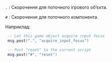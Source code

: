   `.`
  : Скорочення для поточного ігрового обʼєкта.

  `#`
  : Скорочення для поточного компонента.

  Наприклад:

  ```lua
   -- Let this game object acquire input focus
   msg.post(".", "acquire_input_focus")
  ```

  ```lua
   -- Post "reset" to the current script
   msg.post("#", "reset")
  ```
